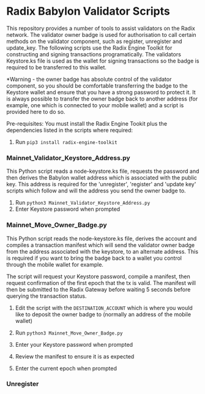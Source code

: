 # Radix Babylon Validator Scripts

This repository provides a number of tools to assist validators on the Radix network.  The validator owner badge is used for authorisation to call certain methods on the validator component, such as register, unregister and update_key.  The following scripts use the Radix Engine Toolkit for constructing and signing transactions programatically.  The validators Keystore.ks file is used as the wallet for signing transactions so the badge is required to be transferred to this wallet.

*Warning - the owner badge has absolute control of the validator component, so you should be comfortable transferring the badge to the Keystore wallet and ensure that you have a strong password to protect it.  It is always possible to transfer the owner badge back to another address (for example, one which is connected to your mobile wallet) and a script is provided here to do so.

Pre-requisites:
You must install the Radix Engine Tookit plus the dependencies listed in the scripts where required:

1. Run `pip3 install radix-engine-toolkit`

### Mainnet_Validator_Keystore_Address.py
This Python script reads a node-keystore.ks file, requests the password and then derives the Babylon wallet address which is associated with the public key.  This address is required for the 'unregister', 'register' and 'update key' scripts which follow and will the address you send the owner badge to.

1. Run `python3 Mainnet_Validator_Keystore_Address.py`
2. Enter Keystore password when prompted
   
### Mainnet_Move_Owner_Badge.py
This Python script reads the node-keystore.ks file, derives the account and compiles a transaction manifest which will send the validator owner badge from the address associated with the keystore, to an alternate address.  This is required if you want to bring the badge back to a wallet you control through the mobile wallet for example.

The script will request your Keystore password, compile a manifest, then request confirmation of the first epoch that the tx is valid.  The manifest will then be submitted to the Radix Gateway before waiting 5 seconds before querying the transaction status.

1. Edit the script with the `DESTINATION_ACCOUNT` which is where you would like to deposit the owner badge to (normally an address of the mobile wallet)

2. Run `python3 Mainnet_Move_Owner_Badge.py`

2. Enter your Keystore password when prompted
3. Review the manifest to ensure it is as expected
4. Enter the current epoch when prompted

### Unregister
